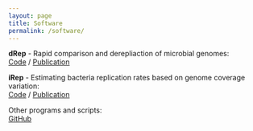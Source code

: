 ```yaml
---
layout: page
title: Software
permalink: /software/
---
```


**dRep** - Rapid comparison and derepliaction of microbial genomes:  
[Code](https://github.com/MrOlm/drep) / [Publication](https://www.nature.com/articles/ismej2017126)

**iRep** - Estimating bacteria replication rates based on genome coverage variation:  
[Code](https://github.com/christophertbrown/iRep) / [Publication](http://www.nature.com/nbt/journal/v34/n12/abs/nbt.3704.html)

Other programs and scripts:  
[GitHub](https://github.com/MrOlm)

